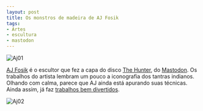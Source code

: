 ```yaml
---
layout: post
title: Os monstros de madeira de AJ Fosik
tags:
- Artes
- escultura
- mastodon
---
```


![Aj01](http://caosordenado.com/wp-content/uploads/2011/12/aj01.jpg)

[AJ Fosik](http://ajfosik.com/) é o escultor que fez a capa do disco [The Hunter](http://en.wikipedia.org/wiki/The_Hunter_(Mastodon_album)), do [Mastodon](http://mastodonrocks.com). Os trabalhos do artista lembram um pouco a iconografia dos tantras indianos. Olhando com calma, parece que AJ ainda está apurando suas técnicas. Ainda assim, já faz [trabalhos bem divertidos](http://www.flickr.com/photos/ajfosik/).

![Aj02](http://caosordenado.com/wp-content/uploads/2011/12/aj02.jpg)
